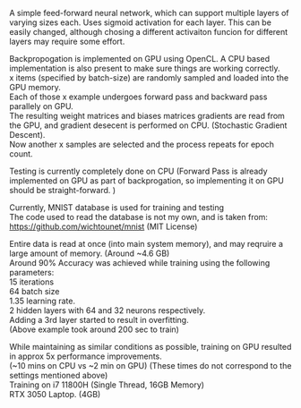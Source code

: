 A simple feed-forward neural network, which can support multiple layers of varying sizes each.
Uses sigmoid activation for each layer. This can be easily changed, although chosing a different activaiton funcion for different layers may require some effort.

Backpropogation is implemented on GPU using OpenCL. A CPU based implementation is also present to make sure things are working correctly. <br/>
x items (specified by batch-size) are randomly sampled and loaded into the GPU memory.<br/>
Each of those x example undergoes forward pass and backward pass parallely on GPU.<br/>
The resulting weight matrices and biases matrices gradients are read from the GPU, and gradient desecent is performed on CPU. (Stochastic Gradient Descent).<br/>
Now another x samples are selected and the process repeats for epoch count.<br/>

Testing is currently completely done on CPU (Forward Pass is already implemented on GPU as part of backprogation, so implementing it on GPU should be straight-forward. )<br/>

Currently, MNIST database is used for training and testing<br/>
The code used to read the database is not my own, and is taken from:<br/>
https://github.com/wichtounet/mnist (MIT License)<br/>

Entire data is read at once (into main system memory), and may reqruire a large amount of memory. (Around ~4.6 GB)<br/>
Around 90% Accuracy was achieved while training using the following parameters:<br/>
15 iterations<br/>
64 batch size<br/>
1.35 learning rate.<br/>
2 hidden layers with 64 and 32 neurons respectively.<br/>
Adding a 3rd layer started to result in overfitting.<br/>
(Above example took around 200 sec to train) <br/>

While maintaining as similar conditions as possible, training on GPU resulted in approx 5x performance improvements.<br/>
(~10 mins on CPU vs ~2 min on GPU) (These times do not correspond to the settings mentioned above)<br/>
Training on i7 11800H (Single Thread, 16GB Memory)<br/>
RTX 3050 Laptop. (4GB)<br/>
